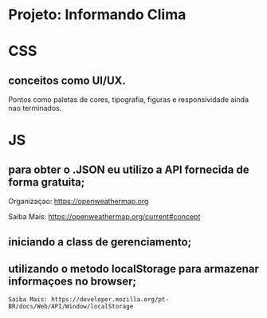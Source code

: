 # Projeto: Informando Clima

# CSS

## conceitos como UI/UX.
Pontos como paletas de cores, tipografia, figuras e responsividade ainda nao terminados.

# JS

## para obter o .JSON eu utilizo a API fornecida de forma gratuita;
 Organizaçao: https://openweathermap.org
 
 Saiba Mais: https://openweathermap.org/current#concept

## iniciando a class de gerenciamento;

## utilizando o metodo localStorage para armazenar informaçoes no browser;
    Saiba Mais: https://developer.mozilla.org/pt-BR/docs/Web/API/Window/localStorage